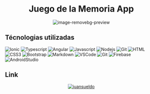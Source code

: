 <h1 align="center">Juego de la Memoria App</h1>
<p align="center">
  <img src="https://i.ibb.co/DC2xJ7c/image-removebg-preview.png" alt="image-removebg-preview">
</p>
<h2>Técnologias utilizadas</h2>

![Ionic](https://camo.githubusercontent.com/1dc25a3b0ac719c353f9ce566b48738df88dab9aeacdc53a71846a01a5fb5c38/68747470733a2f2f696d672e736869656c64732e696f2f62616467652f696f6e69632d3136366266653f7374796c653d666f722d7468652d6261646765266c6162656c436f6c6f723d626c61636b266c6f676f3d696f6e6963266c6f676f436f6c6f723d313636626665)
![Typescript](https://img.shields.io/badge/Typescript-007acc?style=for-the-badge&labelColor=black&logo=typescript&logoColor=007acc)
![Angular](https://img.shields.io/badge/angular-dd0031?style=for-the-badge&labelColor=black&logo=angular&logoColor=dd0031)
![Javascript](https://img.shields.io/badge/Javascript-F0DB4F?style=for-the-badge&labelColor=black&logo=javascript&logoColor=F0DB4F)
![Nodejs](https://img.shields.io/badge/Nodejs-3C873A?style=for-the-badge&labelColor=black&logo=node.js&logoColor=3C873A)
![Git](https://camo.githubusercontent.com/bd2bd127c104ba5c98bb12c70801b075aee1f040009089510f69554300e7ff41/68747470733a2f2f696d672e736869656c64732e696f2f62616467652f4769742d4630353033323f7374796c653d666f722d7468652d6261646765266c6f676f3d676974266c6f676f436f6c6f723d7768697465)
![HTML](https://img.shields.io/badge/HTML5-E34F26?style=for-the-badge&logo=html5&logoColor=white)
![CSS3](https://img.shields.io/badge/CSS3-1572B6?style=for-the-badge&logo=css3&logoColor=white)
![Bootstrap](https://img.shields.io/badge/Bootstrap-563D7C?style=for-the-badge&logo=bootstrap&logoColor=white)
![Markdown](https://img.shields.io/badge/Markdown-000000?style=for-the-badge&logo=markdown&logoColor=white)
![VSCode](https://img.shields.io/badge/Visual_Studio-0078d7?style=for-the-badge&logo=visual%20studio&logoColor=white)
![Git](https://img.shields.io/badge/Git-F05032?style=for-the-badge&logo=git&logoColor=white)
![Firebase](https://img.shields.io/badge/firebase-ffcc30?style=for-the-badge&labelColor=black&logo=firebase&logoColor=ffcc30)
![AndroidStudio](https://img.shields.io/badge/android%20studio-6ba874?style=for-the-badge&labelColor=black&logo=android&logoColor=6ba874)

<h2>Link</h2>
<p align="center">
  <a  href="https://juegomemoria-app-juansueldo.netlify.app/" target="_blank">
    <img src="https://img.shields.io/badge/Website-7c1ca4?style=for-the-badge&logo=medium&logoColor=white" alt="juansueldo"/>
  </a>
</p>
